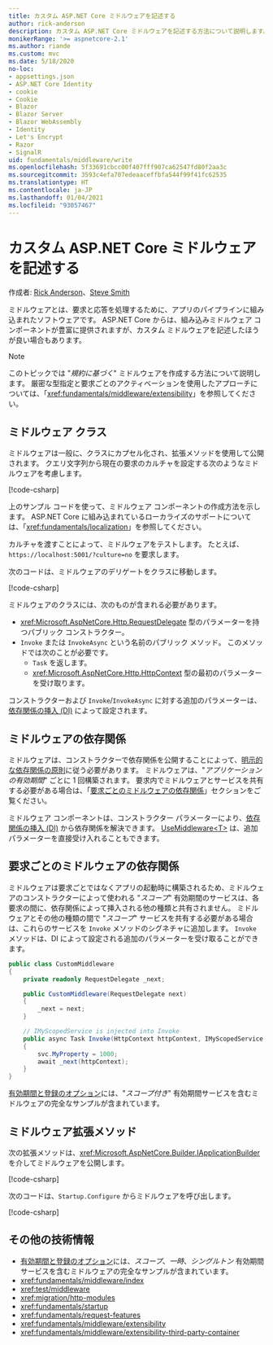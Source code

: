 ```yaml
---
title: カスタム ASP.NET Core ミドルウェアを記述する
author: rick-anderson
description: カスタム ASP.NET Core ミドルウェアを記述する方法について説明します。
monikerRange: '>= aspnetcore-2.1'
ms.author: riande
ms.custom: mvc
ms.date: 5/18/2020
no-loc:
- appsettings.json
- ASP.NET Core Identity
- cookie
- Cookie
- Blazor
- Blazor Server
- Blazor WebAssembly
- Identity
- Let's Encrypt
- Razor
- SignalR
uid: fundamentals/middleware/write
ms.openlocfilehash: 5f33691cbcc00f407fff907ca62547fd80f2aa3c
ms.sourcegitcommit: 3593c4efa707edeaaceffbfa544f99f41fc62535
ms.translationtype: HT
ms.contentlocale: ja-JP
ms.lasthandoff: 01/04/2021
ms.locfileid: "93057467"
---
```

# <a name="write-custom-aspnet-core-middleware"></a>カスタム ASP.NET Core ミドルウェアを記述する

作成者: [Rick Anderson](https://twitter.com/RickAndMSFT)、[Steve Smith](https://ardalis.com/)

ミドルウェアとは、要求と応答を処理するために、アプリのパイプラインに組み込まれたソフトウェアです。 ASP.NET Core からは、組み込みミドルウェア コンポーネントが豊富に提供されますが、カスタム ミドルウェアを記述したほうが良い場合もあります。

> [!NOTE]
> このトピックでは "*規約に基づく*" ミドルウェアを作成する方法について説明します。 厳密な型指定と要求ごとのアクティベーションを使用したアプローチについては、「<xref:fundamentals/middleware/extensibility>」を参照してください。

## <a name="middleware-class"></a>ミドルウェア クラス

ミドルウェアは一般に、クラスにカプセル化され、拡張メソッドを使用して公開されます。 クエリ文字列から現在の要求のカルチャを設定する次のようなミドルウェアを考慮します。

[!code-csharp[](write/snapshot/StartupCulture.cs)]

上のサンプル コードを使って、ミドルウェア コンポーネントの作成方法を示します。 ASP.NET Core に組み込まれているローカライズのサポートについては、「<xref:fundamentals/localization>」を参照してください。

カルチャを渡すことによって、ミドルウェアをテストします。 たとえば、`https://localhost:5001/?culture=no` を要求します。

次のコードは、ミドルウェアのデリゲートをクラスに移動します。

[!code-csharp[](write/snapshot/RequestCultureMiddleware.cs)]

ミドルウェアのクラスには、次のものが含まれる必要があります。

* <xref:Microsoft.AspNetCore.Http.RequestDelegate> 型のパラメーターを持つパブリック コンストラクター。
* `Invoke` または `InvokeAsync` という名前のパブリック メソッド。 このメソッドでは次のことが必要です。
  * `Task` を返します。
  * <xref:Microsoft.AspNetCore.Http.HttpContext> 型の最初のパラメーターを受け取ります。
  
コンストラクターおよび `Invoke`/`InvokeAsync` に対する追加のパラメーターは、[依存関係の挿入 (DI)](xref:fundamentals/dependency-injection) によって設定されます。

## <a name="middleware-dependencies"></a>ミドルウェアの依存関係

ミドルウェアは、コンストラクターで依存関係を公開することによって、[明示的な依存関係の原則](/dotnet/standard/modern-web-apps-azure-architecture/architectural-principles#explicit-dependencies)に従う必要があります。 ミドルウェアは、"*アプリケーションの有効期間*" ごとに 1 回構築されます。 要求内でミドルウェアとサービスを共有する必要がある場合は、「[要求ごとのミドルウェアの依存関係](#per-request-middleware-dependencies)」セクションをご覧ください。

ミドルウェア コンポーネントは、コンストラクター パラメーターにより、[依存関係の挿入 (DI)](xref:fundamentals/dependency-injection) から依存関係を解決できます。 [UseMiddleware&lt;T&gt;](/dotnet/api/microsoft.aspnetcore.builder.usemiddlewareextensions.usemiddleware#Microsoft_AspNetCore_Builder_UseMiddlewareExtensions_UseMiddleware_Microsoft_AspNetCore_Builder_IApplicationBuilder_System_Type_System_Object___) は、追加パラメーターを直接受け入れることもできます。

## <a name="per-request-middleware-dependencies"></a>要求ごとのミドルウェアの依存関係

ミドルウェアは要求ごとではなくアプリの起動時に構築されるため、ミドルウェアのコンストラクターによって使われる "*スコープ*" 有効期間のサービスは、各要求の間に、依存関係によって挿入される他の種類と共有されません。 ミドルウェアとその他の種類の間で "*スコープ*" サービスを共有する必要がある場合は、これらのサービスを `Invoke` メソッドのシグネチャに追加します。 `Invoke` メソッドは、DI によって設定される追加のパラメーターを受け取ることができます。

```csharp
public class CustomMiddleware
{
    private readonly RequestDelegate _next;

    public CustomMiddleware(RequestDelegate next)
    {
        _next = next;
    }

    // IMyScopedService is injected into Invoke
    public async Task Invoke(HttpContext httpContext, IMyScopedService svc)
    {
        svc.MyProperty = 1000;
        await _next(httpContext);
    }
}
```

[有効期間と登録のオプション](xref:fundamentals/dependency-injection#lifetime-and-registration-options)には、"*スコープ付き*" 有効期間サービスを含むミドルウェアの完全なサンプルが含まれています。

## <a name="middleware-extension-method"></a>ミドルウェア拡張メソッド

次の拡張メソッドは、<xref:Microsoft.AspNetCore.Builder.IApplicationBuilder> を介してミドルウェアを公開します。

[!code-csharp[](write/snapshot/RequestCultureMiddlewareExtensions.cs)]

次のコードは、`Startup.Configure` からミドルウェアを呼び出します。

[!code-csharp[](write/snapshot/Startup.cs?highlight=5)]

## <a name="additional-resources"></a>その他の技術情報

* [有効期間と登録のオプション](xref:fundamentals/dependency-injection#lifetime-and-registration-options)には、*スコープ*、*一時*、*シングルトン* 有効期間サービスを含むミドルウェアの完全なサンプルが含まれています。
* <xref:fundamentals/middleware/index>
* <xref:test/middleware>
* <xref:migration/http-modules>
* <xref:fundamentals/startup>
* <xref:fundamentals/request-features>
* <xref:fundamentals/middleware/extensibility>
* <xref:fundamentals/middleware/extensibility-third-party-container>
